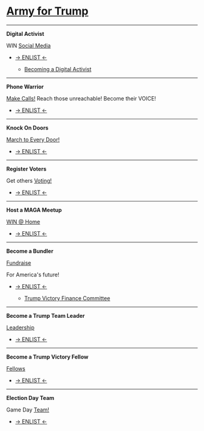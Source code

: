 # **[Army for Trump](https://www.armyfortrump.com/)**

-----

**Digital Activist**

WIN [Social Media](https://raw.githubusercontent.com/r-trump/bin/master/Media%20Storage/2020-10-11%20army%20for%20trump_digital%20activist-1.png)

- [-> ENLIST <-](https://www.armyfortrump.com/forms/become-a-digital-activist)

  - [Becoming a Digital Activist](https://raw.githubusercontent.com/r-trump/bin/master/Media%20Storage/2020-10-11%20army%20for%20trump_digital%20activist-2.jpg) 

-----

**Phone Warrior**

[Make Calls!](https://raw.githubusercontent.com/r-trump/bin/master/Media%20Storage/2020-10-11%20army%20for%20trump_make%20calls.png) Reach those unreachable! Become their VOICE!

- [-> ENLIST <-](https://www.armyfortrump.com/forms/make-calls-on-trump-talk)

-----

**Knock On Doors**

[March to Every Door!](https://raw.githubusercontent.com/r-trump/bin/master/Media%20Storage/2020-10-11%20army%20for%20trump_knock%20on%20doors.png)

- [-> ENLIST <-](https://www.armyfortrump.com/forms/knock-on-doors)

-----

**Register Voters**

Get others [Voting!](https://raw.githubusercontent.com/r-trump/bin/master/Media%20Storage/2020-10-11%20army%20for%20trump_register%20voters.png)

- [-> ENLIST <-](https://www.armyfortrump.com/forms/voter-registration)

------

**Host a MAGA Meetup**

[WIN @ Home](https://raw.githubusercontent.com/r-trump/bin/master/Media%20Storage/2020-10-11%20army%20for%20trump_host%20maga.png)

- [-> ENLIST <-](https://www.armyfortrump.com/forms/host-a-maga-meet-up)

-----

**Become a Bundler**

[Fundraise](https://raw.githubusercontent.com/r-trump/bin/master/Media%20Storage/2020-10-11%20army%20for%20trump_bundler.png)

For America's future!

- [-> ENLIST <-](https://www.armyfortrump.com/forms/become-a-bundler)

  - [Trump Victory Finance Committee](https://donaldjtrump.com/bundle)

-----

**Become a Trump Team Leader**

[Leadership](https://raw.githubusercontent.com/r-trump/bin/master/Media%20Storage/2020-10-11%20army%20for%20trump_team%20leader.png)

- [-> ENLIST <-](https://www.armyfortrump.com/forms/become-a-trump-team-leader)

-----

**Become a Trump Victory Fellow**

[Fellows](https://raw.githubusercontent.com/r-trump/bin/master/Media%20Storage/2020-10-11%20army%20for%20trump_vitory%20fellow.png)

- [-> ENLIST <-](https://www.armyfortrump.com/forms/become-a-trump-victory-fellow)

-----

**Election Day Team**

Game Day [Team!](https://raw.githubusercontent.com/r-trump/bin/master/Media%20Storage/2020-10-11%20army%20for%20trump_election%20day%20team.png)

- [-> ENLIST <-](https://www.armyfortrump.com/forms/election-day-team)